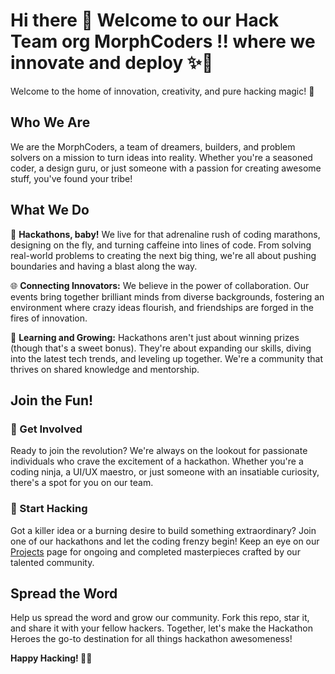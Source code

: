 # Hi there 👋 Welcome to our Hack Team org MorphCoders !! where we innovate and deploy ✨🚀

Welcome to the home of innovation, creativity, and pure hacking magic! 🎉

## Who We Are

We are the MorphCoders, a team of dreamers, builders, and problem solvers on a mission to turn ideas into reality. Whether you're a seasoned coder, a design guru, or just someone with a passion for creating awesome stuff, you've found your tribe!

## What We Do

🚀 **Hackathons, baby!** We live for that adrenaline rush of coding marathons, designing on the fly, and turning caffeine into lines of code. From solving real-world problems to creating the next big thing, we're all about pushing boundaries and having a blast along the way.

🌐 **Connecting Innovators:** We believe in the power of collaboration. Our events bring together brilliant minds from diverse backgrounds, fostering an environment where crazy ideas flourish, and friendships are forged in the fires of innovation.

🔧 **Learning and Growing:** Hackathons aren't just about winning prizes (though that's a sweet bonus). They're about expanding our skills, diving into the latest tech trends, and leveling up together. We're a community that thrives on shared knowledge and mentorship.

## Join the Fun!

### 🤝 Get Involved

Ready to join the revolution? We're always on the lookout for passionate individuals who crave the excitement of a hackathon. Whether you're a coding ninja, a UI/UX maestro, or just someone with an insatiable curiosity, there's a spot for you on our team.


### 🚀 Start Hacking

Got a killer idea or a burning desire to build something extraordinary? Join one of our hackathons and let the coding frenzy begin! Keep an eye on our [Projects](https://github.com/orgs/MorphCoders/repositories) page for ongoing and completed masterpieces crafted by our talented community.


## Spread the Word

Help us spread the word and grow our community. Fork this repo, star it, and share it with your fellow hackers. Together, let's make the Hackathon Heroes the go-to destination for all things hackathon awesomeness!

**Happy Hacking! 🚀✨**
